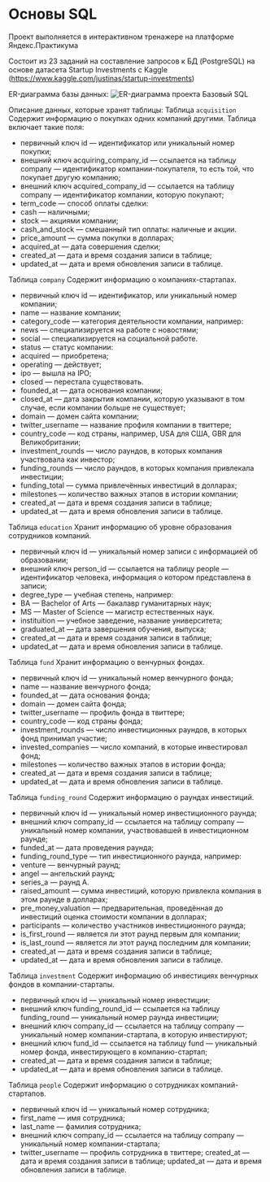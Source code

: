 # Основы SQL

Проект выполняется в интерактивном тренажере на платформе Яндекс.Практикума

Состоит из 23 заданий на составление запросов к БД (PostgreSQL) на основе датасета Startup Investments с Kaggle (https://www.kaggle.com/justinas/startup-investments)

ER-диаграмма базы данных:
![ER-диаграмма проекта Базовый SQL](https://user-images.githubusercontent.com/117563470/206789888-280635f0-758a-42b4-9bf8-f0e7ff8a41b3.png)

Описание данных, которые хранят таблицы:
Таблица `acquisition`
Содержит информацию о покупках одних компаний другими.
Таблица включает такие поля:
* первичный ключ id — идентификатор или уникальный номер покупки;
* внешний ключ acquiring_company_id — ссылается на таблицу company — идентификатор компании-покупателя, то есть той, что покупает другую компанию;
* внешний ключ acquired_company_id — ссылается на таблицу company — идентификатор компании, которую покупают;
* term_code — способ оплаты сделки:
* cash — наличными;
* stock — акциями компании;
* cash_and_stock — смешанный тип оплаты: наличные и акции.
* price_amount — сумма покупки в долларах;
* acquired_at — дата совершения сделки;
* created_at — дата и время создания записи в таблице;
* updated_at — дата и время обновления записи в таблице.

Таблица `company`
Содержит информацию о компаниях-стартапах.
* первичный ключ id — идентификатор, или уникальный номер компании;
* name — название компании;
* category_code — категория деятельности компании, например:
* news — специализируется на работе с новостями;
* social — специализируется на социальной работе.
* status — статус компании:
* acquired — приобретена;
* operating — действует;
* ipo — вышла на IPO;
* closed — перестала существовать.
* founded_at — дата основания компании;
* closed_at — дата закрытия компании, которую указывают в том случае, если компании больше не существует;
* domain — домен сайта компании;
* twitter_username — название профиля компании в твиттере;
* country_code — код страны, например, USA для США, GBR для Великобритании;
* investment_rounds — число раундов, в которых компания участвовала как инвестор;
* funding_rounds — число раундов, в которых компания привлекала инвестиции;
* funding_total — сумма привлечённых инвестиций в долларах;
* milestones — количество важных этапов в истории компании;
* created_at — дата и время создания записи в таблице;
* updated_at — дата и время обновления записи в таблице.

Таблица `education`
Хранит информацию об уровне образования сотрудников компаний.
* первичный ключ id — уникальный номер записи с информацией об образовании;
* внешний ключ person_id — ссылается на таблицу people — идентификатор человека, информация о котором представлена в записи;
* degree_type — учебная степень, например:
* BA — Bachelor of Arts — бакалавр гуманитарных наук;
* MS — Master of Science — магистр естественных наук.
* instituition — учебное заведение, название университета;
* graduated_at — дата завершения обучения, выпуска;
* created_at — дата и время создания записи в таблице;
* updated_at — дата и время обновления записи в таблице.

Таблица `fund`
Хранит информацию о венчурных фондах.
* первичный ключ id — уникальный номер венчурного фонда;
* name — название венчурного фонда;
* founded_at — дата основания фонда;
* domain — домен сайта фонда;
* twitter_username — профиль фонда в твиттере;
* country_code — код страны фонда;
* investment_rounds — число инвестиционных раундов, в которых фонд принимал участие;
* invested_companies — число компаний, в которые инвестировал фонд;
* milestones — количество важных этапов в истории фонда;
* created_at — дата и время создания записи в таблице;
* updated_at — дата и время обновления записи в таблице.

Таблица `funding_round`
Содержит информацию о раундах инвестиций.
* первичный ключ id — уникальный номер инвестиционного раунда;
* внешний ключ company_id — ссылается на таблицу company — уникальный номер компании, участвовавшей в инвестиционном раунде;
* funded_at — дата проведения раунда;
* funding_round_type — тип инвестиционного раунда, например:
* venture — венчурный раунд;
* angel — ангельский раунд;
* series_a — раунд А.
* raised_amount — сумма инвестиций, которую привлекла компания в этом раунде в долларах;
* pre_money_valuation — предварительная, проведённая до инвестиций оценка стоимости компании в долларах;
* participants — количество участников инвестиционного раунда;
* is_first_round — является ли этот раунд первым для компании;
* is_last_round — является ли этот раунд последним для компании;
* created_at — дата и время создания записи в таблице;
* updated_at — дата и время обновления записи в таблице.

Таблица `investment`
Содержит информацию об инвестициях венчурных фондов в компании-стартапы.
* первичный ключ id — уникальный номер инвестиции;
* внешний ключ funding_round_id — ссылается на таблицу funding_round — уникальный номер раунда инвестиции;
* внешний ключ company_id — ссылается на таблицу company — уникальный номер компании-стартапа, в которую инвестируют;
* внешний ключ fund_id — ссылается на таблицу fund — уникальный номер фонда, инвестирующего в компанию-стартап;
* created_at — дата и время создания записи в таблице;
* updated_at — дата и время обновления записи в таблице.

Таблица `people`
Содержит информацию о сотрудниках компаний-стартапов.
* первичный ключ id — уникальный номер сотрудника;
* first_name — имя сотрудника;
* last_name — фамилия сотрудника;
* внешний ключ company_id — ссылается на таблицу company — уникальный номер компании-стартапа;
* twitter_username — профиль сотрудника в твиттере;
created_at — дата и время создания записи в таблице;
updated_at — дата и время обновления записи в таблице.
